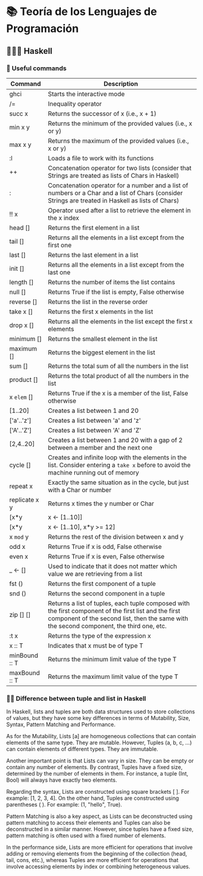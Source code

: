 # 📚 Teoría de los Lenguajes de Programación

## 👨🏼‍💻 Haskell

### 🧮 Useful commands

| Command | Description |
| - | - |
| ghci | Starts the interactive mode |
| /= | Inequality operator |
| succ x | Returns the successor of x (i.e., x + 1) |
| min x y | Returns the minimum of the provided values (i.e., x or y) |
| max x y | Returns the maximum of the provided values (i.e., x or y) |
| :l | Loads a file to work with its functions |
| ++ | Concatenation operator for two lists (consider that Strings are treated as lists of Chars in Haskell) |
| : | Concatenation operator for a number and a list of numbers or a Char and a list of Chars (consider Strings are treated in Haskell as lists of Chars) |
| !! x | Operator used after a list to retrieve the element in the x index |
| head [] | Returns the first element in a list |
| tail [] | Returns all the elements in a list except from the first one |
| last [] | Returns the last element in a list |
| init [] | Returns all the elements in a list except from the last one |
| length [] | Returns the number of items the list contains |
| null [] | Returns True if the list is empty, False otherwise |
| reverse [] | Returns the list in the reverse order |
| take x [] | Returns the first x elements in the list |
| drop x [] | Returns all the elements in the list except the first x elements |
| minimum [] | Returns the smallest element in the list |
| maximum [] | Returns the biggest element in the list |
| sum [] | Returns the total sum of all the numbers in the list |
| product [] | Returns the total product of all the numbers in the list |
| x `elem` [] | Returns True if the x is a member of the list, False otherwise |
| [1..20] | Creates a list between 1 and 20 |
| ['a'..'z'] | Creates a list between 'a' and 'z' |
| ['A'..'Z'] | Creates a list between 'A' and 'Z' |
| [2,4..20] | Creates a list between 1 and 20 with a gap of 2 between a member and the next one |
| cycle [] | Creates and infinite loop with the elements in the list. Consider entering a `take x` before to avoid the machine running out of memory |
| repeat x | Exactly the same situation as in the cycle, but just with a Char or number |
| replicate x y | Returns x times the y number or Char |
| [x*y | x <- [1..10]] | Returns x*y being x 1 at the beginning and incrementing its value in 1 in each iteration of the loop |
| [x*y | x <- [1..10], x*y >= 12] | Same, but only prints the results bigger than 12 |
| x `mod` y | Returns the rest of the division between x and y |
| odd x | Returns True if x is odd, False otherwise |
| even x | Returns True if x is even, False otherwise |
| _ <- [] | Used to indicate that it does not matter which value we are retrieving from a list | 
| fst () | Returns the first component of a tuple |
| snd () | Returns the second component in a tuple |
| zip [] [] | Returns a list of tuples, each tuple composed with the first component of the first list and the first component of the second list, then the same with the second component, the third one, etc. |
| :t x | Returns the type of the expression x |
| x :: T | Indicates that x must be of type T |
| minBound :: T | Returns the minimum limit value of the type T |
| maxBound :: T | Returns the maximum limit value of the type T |

### 🤷‍♂️ Difference between tuple and list in Haskell

In Haskell, lists and tuples are both data structures used to store collections of values, but they have some key differences in terms of Mutability, Size, Syntax, Pattern Matching and Performance.

As for the Mutability, Lists [a] are homogeneous collections that can contain elements of the same type. They are mutable. However, Tuples (a, b, c, ...) can contain elements of different types. They are immutable.

Another important point is that Lists can vary in size. They can be empty or contain any number of elements. By contrast, Tuples have a fixed size, determined by the number of elements in them. For instance, a tuple (Int, Bool) will always have exactly two elements.

Regarding the syntax, Lists are constructed using square brackets [ ]. For example: [1, 2, 3, 4]. On the other hand, Tuples are constructed using parentheses ( ). For example: (1, "hello", True).

Pattern Matching is also a key aspect, as Lists can be deconstructed using pattern matching to access their elements and Tuples can also be deconstructed in a similar manner. However, since tuples have a fixed size, pattern matching is often used with a fixed number of elements.

In the performance side, Lists are more efficient for operations that involve adding or removing elements from the beginning of the collection (head, tail, cons, etc.), whereas Tuples are more efficient for operations that involve accessing elements by index or combining heterogeneous values.